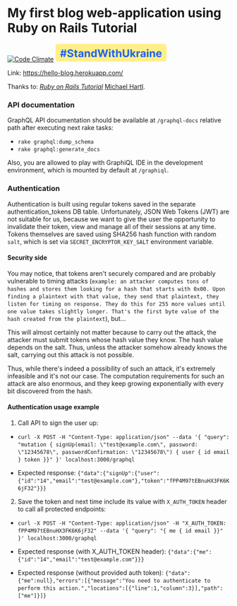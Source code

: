 # My first blog web-application using Ruby on Rails Tutorial

[![Code Climate](https://codeclimate.com/github/rakvium/blog.png)](https://codeclimate.com/github/rakvium/blog)
[![#StandWithUkraine](https://raw.githubusercontent.com/vshymanskyy/StandWithUkraine/main/badges/StandWithUkraine.svg)](https://stand-with-ukraine.pp.ua)

Link: https://hello-blog.herokuapp.com/

Thanks to:
[*Ruby on Rails Tutorial*](http://railstutorial.org/)
 [Michael Hartl](http://michaelhartl.com/).

### API documentation

GraphQL API documentation should be available at
`/graphql-docs` relative path after executing next rake tasks:

- ```rake graphql:dump_schema```
- ```rake graphql:generate_docs```

Also, you are allowed to play with GraphiQL IDE in the development environment,
which is mounted by default at `/graphiql`.

### Authentication

Authentication is built using regular tokens saved in the separate authentication_tokens DB table.
Unfortunately, JSON Web Tokens (JWT) are not suitable for us, because we want to give the user
the opportunity to invalidate their token, view and manage all of their sessions at any time.
Tokens themselves are saved using SHA256 hash function with random `salt`, which is set
via `SECRET_ENCRYPTOR_KEY_SALT` environment variable.

#### Security side

You may notice, that tokens aren't securely compared and are probably vulnerable to timing attacks (`example: an attacker computes tons of hashes and stores them looking for a hash that starts with 0x00. Upon finding a plaintext with that value, they send that plaintext, they listen for timing on response. They do this for 255 more values until one value takes slightly longer. That's the first byte value of the hash created from the plaintext`), but...

This will almost certainly not matter because to carry out the attack, the attacker must submit tokens whose hash value they know. The hash value depends on the salt. Thus, unless the attacker somehow already knows the salt, carrying out this attack is not possible.

Thus, while there's indeed a possibility of such an attack, it's extremely infeasible and it's not our case. The computation requirements for such an attack are also enormous, and they keep growing exponentially with every bit discovered from the hash.

#### Authentication usage example

1. Call API to sign the user up:

- ```curl -X POST -H "Content-Type: application/json" --data '{ "query": "mutation { signUp(email: \"test@example.com\", password: \"12345678\", passwordConfirmation: \"12345678\") { user { id email } token }}" }' localhost:3000/graphql```

- Expected response:
```{"data":{"signUp":{"user":{"id":"14","email":"test@example.com"},"token":"fPP4M97tEBnuHX3FK6K6jF32"}}}```

2. Save the token and next time include its value with `X_AUTH_TOKEN` header to call all protected endpoints:
- ```curl -X POST -H "Content-Type: application/json" -H "X_AUTH_TOKEN: fPP4M97tEBnuHX3FK6K6jF32" --data '{ "query": "{ me { id email }}" }' localhost:3000/graphql```

- Expected response (with X_AUTH_TOKEN header):
```{"data":{"me":{"id":"14","email":"test@example.com"}}}```

- Expected response (without provided auth token):
```{"data":{"me":null},"errors":[{"message":"You need to authenticate to perform this action.","locations":[{"line":1,"column":3}],"path":["me"]}]}```
